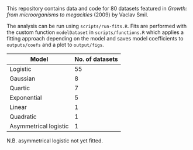 This repository contains data and code for 80 datasets featured in *Growth: from microorganisms to megacities* (2009) by Vaclav Smil. 

The analysis can be run using `scripts/run-fits.R`. Fits are performed with the custom function `modelDataset` in `scripts/functions.R` which applies a fitting approach depending on the model and saves model coefficients to `outputs/coefs` and a plot to `output/figs`.

| Model 		| No. of datasets| 
| ---			| ---|
| Logistic 		| 55|
| Gaussian 		| 8 |
| Quartic 		| 7 |
| Exponential		| 5 |
| Linear		| 1 | 
| Quadratic 		| 1| 
| Asymmetrical logistic | 1 |

N.B. asymmetrical logistic not yet fitted.

